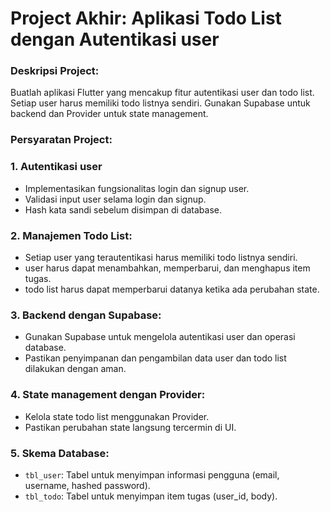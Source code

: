 # Project Akhir: Aplikasi Todo List dengan Autentikasi user

### Deskripsi Project:

Buatlah aplikasi Flutter yang mencakup fitur autentikasi user dan todo list. Setiap user harus memiliki todo listnya sendiri. Gunakan Supabase untuk backend dan Provider untuk state management.

### Persyaratan Project:

### 1. Autentikasi user

- Implementasikan fungsionalitas login dan signup user.
- Validasi input user selama login dan signup.
- Hash kata sandi sebelum disimpan di database.

### 2. Manajemen Todo List:

- Setiap user yang terautentikasi harus memiliki todo listnya sendiri.
- user harus dapat menambahkan, memperbarui, dan menghapus item tugas.
- todo list harus dapat memperbarui datanya ketika ada perubahan state.

### 3. Backend dengan Supabase:

- Gunakan Supabase untuk mengelola autentikasi user dan operasi database.
- Pastikan penyimpanan dan pengambilan data user dan todo list dilakukan dengan aman.

### 4. State management dengan Provider:

- Kelola state todo list menggunakan Provider.
- Pastikan perubahan state langsung tercermin di UI.

### 5. Skema Database:

- `tbl_user`: Tabel untuk menyimpan informasi pengguna (email, username, hashed password).
- `tbl_todo`: Tabel untuk menyimpan item tugas (user_id, body).
